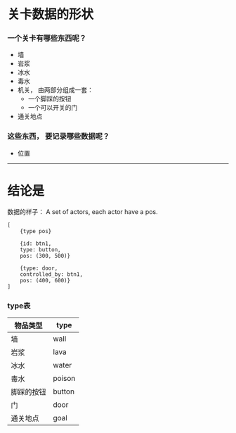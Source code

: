 # 关卡数据的形状

### 一个关卡有哪些东西呢？
* 墙
* 岩浆
* 冰水
* 毒水
* 机关， 由两部分组成一套：
  * 一个脚踩的按钮
  * 一个可以开关的门
* 通关地点

### 这些东西， 要记录哪些数据呢？
* 位置

----
# 结论是
数据的样子：
A set of actors, each actor have a pos.

```lang=python3
[
    {type pos}

    {id: btn1,
    type: button,
    pos: (300, 500)}

    {type: door,
    controlled_by: btn1,
    pos: (400, 600)}
]
```

### type表
| 物品类型   | type   |
| ---------- | ------ |
| 墙         | wall   |
| 岩浆       | lava   |
| 冰水       | water  |
| 毒水       | poison |
| 脚踩的按钮 | button |
| 门         | door   |
| 通关地点   | goal    |

